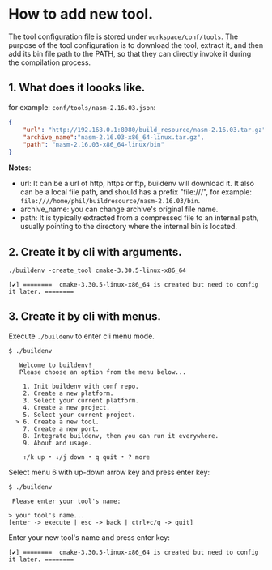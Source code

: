 # How to add new tool.

The tool configuration file is stored under `workspace/conf/tools`. The purpose of the tool configuration is to download the tool, extract it, and then add its bin file path to the PATH, so that they can directly invoke it during the compilation process.

## 1. What does it loooks like.

for example: `conf/tools/nasm-2.16.03.json`:

```json
{
    "url": "http://192.168.0.1:8080/build_resource/nasm-2.16.03.tar.gz",
    "archive_name":"nasm-2.16.03-x86_64-linux.tar.gz",
    "path": "nasm-2.16.03-x86_64-linux/bin"
}
```

**Notes**:

- url: It can be a url of http, https or ftp, buildenv will download it. It also can be a local file path, and should has a prefix "file:///", for example: `file:////home/phil/buildresource/nasm-2.16.03/bin`.
- archive_name: you can change archive's original file name.
- path: It is typically extracted from a compressed file to an internal path, usually pointing to the directory where the internal bin is located.

## 2. Create it by cli with arguments.

```
./buildenv -create_tool cmake-3.30.5-linux-x86_64

[✔] ========  cmake-3.30.5-linux-x86_64 is created but need to config it later. ========
```

## 3. Create it by cli with menus.

Execute `./buildenv` to enter cli menu mode.

```
$ ./buildenv

   Welcome to buildenv!                                   
   Please choose an option from the menu below...         
                                                          
    1. Init buildenv with conf repo.                      
    2. Create a new platform.                             
    3. Select your current platform.                      
    4. Create a new project.                              
    5. Select your current project.                       
  > 6. Create a new tool.                                 
    7. Create a new port.                                 
    8. Integrate buildenv, then you can run it everywhere.
    9. About and usage.                                   
                                                          
    ↑/k up • ↓/j down • q quit • ? more       
```

Select menu 6 with up-down arrow key and press enter key:

```
$ ./buildenv

 Please enter your tool's name:                   

> your tool's name...                         
[enter -> execute | esc -> back | ctrl+c/q -> quit]
```

Enter your new tool's name and press enter key:

```
[✔] ========  cmake-3.30.5-linux-x86_64 is created but need to config it later. ========
```